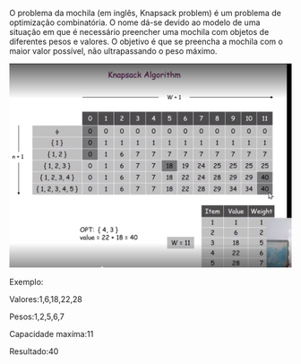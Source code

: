 O problema da mochila (em inglês, Knapsack problem) é um problema de optimização combinatória. O nome dá-se devido ao modelo de uma situação em que é necessário preencher uma mochila com objetos de diferentes pesos e valores. O objetivo é que se preencha a mochila com o maior valor possível, não ultrapassando o peso máximo.


![Alt text](<algoritmo.png>)

Exemplo:

Valores:1,6,18,22,28

Pesos:1,2,5,6,7

Capacidade maxíma:11

Resultado:40